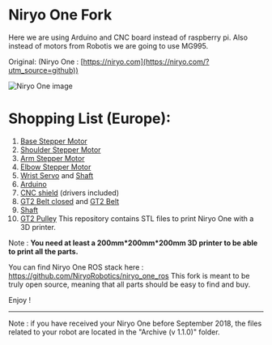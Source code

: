 # Niryo One Fork


Here we are using Arduino and CNC board instead of raspberry pi. Also instead of motors from Robotis we are going to use MG995. 


Original: (Niryo One : [https://niryo.com](https://niryo.com/?utm_source=github))

![Niryo One image](https://niryo.com/wp-content/uploads/2018/09/niryo_one_with_gripper1.jpg)

# Shopping List (Europe):

1. [Base Stepper Motor](https://www.amazon.pl/STEPPERONLINE-silnik-krokowy-drukarki-opakowanie/dp/B0B9MGL9H3/ref=sr_1_7?__mk_pl_PL=%C3%85M%C3%85%C5%BD%C3%95%C3%91&crid=3826TTZYIT2T0&keywords=nema%2B17&qid=1683641995&sprefix=nema%2B17%2B%2Caps%2C112&sr=8-7&th=1)
2. [Shoulder Stepper Motor](https://www.amazon.pl/STEPPERONLINE-silnik-krokowy-drukarki-opakowanie/dp/B0B93HTR87/ref=sr_1_7?__mk_pl_PL=%C3%85M%C3%85%C5%BD%C3%95%C3%91&crid=3826TTZYIT2T0&keywords=nema%2B17&qid=1683641995&sprefix=nema%2B17%2B%2Caps%2C112&sr=8-7&th=1)
3. [Arm Stepper Motor](https://www.amazon.pl/STEPPERONLINE-silnik-krokowy-drukarki-opakowanie/dp/B0B9MGL9H3/ref=sr_1_7?__mk_pl_PL=%C3%85M%C3%85%C5%BD%C3%95%C3%91&crid=3826TTZYIT2T0&keywords=nema%2B17&qid=1683641995&sprefix=nema%2B17%2B%2Caps%2C112&sr=8-7&th=1)
4. [Elbow Stepper Motor](https://www.amazon.pl/STEPPERONLINE-silnik-krokowy-drukarki-opakowanie/dp/B0B93PNYCP/ref=sr_1_7?__mk_pl_PL=%C3%85M%C3%85%C5%BD%C3%95%C3%91&crid=3826TTZYIT2T0&keywords=nema%2B17&qid=1683641995&sprefix=nema%2B17%2B%2Caps%2C112&sr=8-7&th=1)
5. [Wrist Servo](https://www.amazon.pl/AZDelivery-Mikro-cyfrowy-przekladni%C4%85-Helicopter-kompatybilny/dp/B07H87592P/ref=sr_1_19?__mk_pl_PL=%C3%85M%C3%85%C5%BD%C3%95%C3%91&crid=3B0FZB3NF8YHZ&keywords=MG995&qid=1683642824&sprefix=mg995%2Caps%2C92&sr=8-19&th=1) and [Shaft](https://www.amazon.pl/Servo-Disc-Standard-MG995-MG996/dp/B098LW7GTP/ref=sr_1_10?__mk_pl_PL=%C3%85M%C3%85%C5%BD%C3%95%C3%91&crid=3B0FZB3NF8YHZ&keywords=MG995&qid=1683642824&sprefix=mg995%2Caps%2C92&sr=8-10)
6. [Arduino](https://www.amazon.pl/ARDUINO-UNO-REV-3-A00066/dp/B008GRTSV6/ref=sr_1_5?__mk_pl_PL=%C3%85M%C3%85%C5%BD%C3%95%C3%91&crid=35H40SYYVE67T&keywords=arduino&qid=1683643184&sprefix=arduino+%2Caps%2C117&sr=8-5)
7. [CNC shield](https://www.amazon.pl/AZDelivery-sterownik-krokowego-radiatorem-kompatybilny/dp/B07D11YR6N/ref=sr_1_6?keywords=cnc%2Bshield&qid=1683643287&sprefix=cnc%2B%2Caps%2C119&sr=8-6&th=1) (drivers included)
8. [GT2 Belt closed](https://www.amazon.pl/Ljianing-Timing-drukarki-Zamkni%C4%99ta-Synchroniczny-transmisja/dp/B0BQ8TXHT7/ref=sr_1_2?__mk_pl_PL=%C3%85M%C3%85%C5%BD%C3%95%C3%91&crid=1IYKBOPVJ6Q01&keywords=gt2+ko%C5%82o+222&qid=1683643790&sprefix=gt2+ko%C5%82o+222%2Caps%2C145&sr=8-2) and [GT2 Belt](https://www.amazon.pl/SIENOC-GT2-6-otwarty-z%C4%99baty-drukarki/dp/B06XX75JLV/ref=sr_1_5?__mk_pl_PL=%C3%85M%C3%85%C5%BD%C3%95%C3%91&crid=3H3OW5D2IEBCU&keywords=gt2+6mm+pasek&qid=1683644172&sprefix=gt2+6+mm+pasek%2Caps%2C100&sr=8-5)
9. [Shaft](https://www.amazon.pl/gp/product/B07SFZGLMG/ref=ewc_pr_img_1?smid=ARK2OPDEGAKEV&psc=1)
10. [GT2 Pulley](https://www.amazon.pl/Rozrz%C4%85du-VooGenzek-Aluminiowe-Imbusowym-Szeroko%C5%9Bci/dp/B0B8GYS5B6/ref=sr_1_7?keywords=gt2+20+z%C4%85b&qid=1683645558&sprefix=GT2+20+%2Caps%2C237&sr=8-7)
This repository contains STL files to print Niryo One with a 3D printer.

Note : **You need at least a 200mm\*200mm\*200mm 3D printer to be able to print all the parts.**

You can find Niryo One ROS stack here : https://github.com/NiryoRobotics/niryo_one_ros 
This fork is meant to be truly open source, meaning that all parts should be easy to find and buy. 

Enjoy !

---

Note : if you have received your Niryo One before September 2018, the files related to your robot are located in the "Archive (v 1.1.0)" folder.
